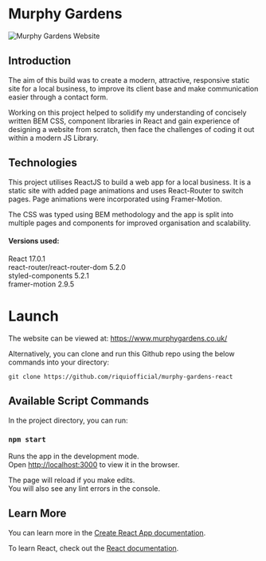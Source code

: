 # Murphy Gardens

<img src="https://www.rqwebdev.com/images/project1-min.jpg" alt="Murphy Gardens Website">

## Introduction

The aim of this build was to create a modern, attractive, responsive static site for a local business, to improve its client base and make communication easier through a contact form.

Working on this project helped to solidify my understanding of concisely written BEM CSS, component libraries in React and gain experience of designing a website from scratch, then face the challenges of coding it out within a modern JS Library.

## Technologies

This project utilises ReactJS to build a web app for a local business. It is a static site with added page animations and uses React-Router to switch pages. Page animations were incorporated using Framer-Motion.

The CSS was typed using BEM methodology and the app is split into multiple pages and components for improved organisation and scalability.

#### Versions used:

React 17.0.1 <br>
react-router/react-router-dom 5.2.0 <br>
styled-components 5.2.1 <br>
framer-motion 2.9.5 <br>

# Launch

The website can be viewed at: https://www.murphygardens.co.uk/

Alternatively, you can clone and run this Github repo using the below commands into your directory:

`git clone https://github.com/riquiofficial/murphy-gardens-react`

## Available Script Commands

In the project directory, you can run:

### `npm start`

Runs the app in the development mode.\
Open [http://localhost:3000](http://localhost:3000) to view it in the browser.

The page will reload if you make edits.\
You will also see any lint errors in the console.

## Learn More

You can learn more in the [Create React App documentation](https://facebook.github.io/create-react-app/docs/getting-started).

To learn React, check out the [React documentation](https://reactjs.org/).
